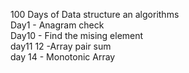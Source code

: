 100 Days of Data structure an algorithms \
Day1 - Anagram check \
Day10 - Find the mising element \
day11 12 -Array pair sum\
day 14 - Monotonic Array
